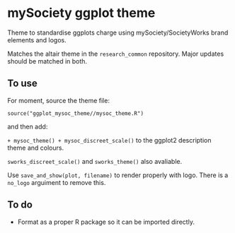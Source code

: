 # mySociety ggplot theme

Theme to standardise ggplots charge using mySociety/SocietyWorks brand elements and logos.

Matches the altair theme in the `research_common` repository. Major updates should be matched in both.

## To use

For moment, source the theme file:

```source("ggplot_mysoc_theme//mysoc_theme.R")```

and then add: 

```+ mysoc_theme() + mysoc_discreet_scale()```
to the ggplot2 description theme and colours. 

`sworks_discreet_scale()` and `sworks_theme()` also avaliable.

Use `save_and_show(plot, filename)` to render properly with logo. There is a `no_logo` arguiment to remove this. 

## To do

* Format as a proper R package so it can be imported directly. 
